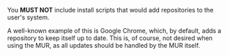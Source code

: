 You **MUST NOT** include install scripts that would add repositories to the user's system.

A well-known example of this is Google Chrome, which, by default, adds a repository to keep itself up to date. This is, of course, not desired when using the MUR, as all updates should be handled by the MUR itself.
